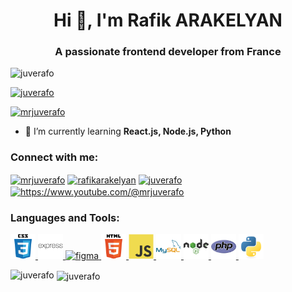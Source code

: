 <h1 align="center">Hi 👋, I'm Rafik ARAKELYAN</h1>
<h3 align="center">A passionate frontend developer from France</h3>

<p align="left"> <img src="https://komarev.com/ghpvc/?username=juverafo&label=Profile%20views&color=0e75b6&style=flat" alt="juverafo" /> </p>

<p align="left"> <a href="https://github.com/ryo-ma/github-profile-trophy"><img src="https://github-profile-trophy.vercel.app/?username=juverafo" alt="juverafo" /></a> </p>

<p align="left"> <a href="https://twitter.com/mrjuverafo" target="blank"><img src="https://img.shields.io/twitter/follow/mrjuverafo?logo=twitter&style=for-the-badge" alt="mrjuverafo" /></a> </p>

- 🌱 I’m currently learning **React.js, Node.js, Python**

<h3 align="left">Connect with me:</h3>
<p align="left">
<a href="https://twitter.com/mrjuverafo" target="blank"><img align="center" src="https://raw.githubusercontent.com/rahuldkjain/github-profile-readme-generator/master/src/images/icons/Social/twitter.svg" alt="mrjuverafo" height="30" width="40" /></a>
<a href="https://linkedin.com/in/rafikarakelyan" target="blank"><img align="center" src="https://raw.githubusercontent.com/rahuldkjain/github-profile-readme-generator/master/src/images/icons/Social/linked-in-alt.svg" alt="rafikarakelyan" height="30" width="40" /></a>
<a href="https://instagram.com/juverafo" target="blank"><img align="center" src="https://raw.githubusercontent.com/rahuldkjain/github-profile-readme-generator/master/src/images/icons/Social/instagram.svg" alt="juverafo" height="30" width="40" /></a>
<a href="https://www.youtube.com/c/https://www.youtube.com/@mrjuverafo" target="blank"><img align="center" src="https://raw.githubusercontent.com/rahuldkjain/github-profile-readme-generator/master/src/images/icons/Social/youtube.svg" alt="https://www.youtube.com/@mrjuverafo" height="30" width="40" /></a>
</p>

<h3 align="left">Languages and Tools:</h3>
<p align="left"> <a href="https://www.w3schools.com/css/" target="_blank" rel="noreferrer"> <img src="https://raw.githubusercontent.com/devicons/devicon/master/icons/css3/css3-original-wordmark.svg" alt="css3" width="40" height="40"/> </a> <a href="https://expressjs.com" target="_blank" rel="noreferrer"> <img src="https://raw.githubusercontent.com/devicons/devicon/master/icons/express/express-original-wordmark.svg" alt="express" width="40" height="40"/> </a> <a href="https://www.figma.com/" target="_blank" rel="noreferrer"> <img src="https://www.vectorlogo.zone/logos/figma/figma-icon.svg" alt="figma" width="40" height="40"/> </a> <a href="https://www.w3.org/html/" target="_blank" rel="noreferrer"> <img src="https://raw.githubusercontent.com/devicons/devicon/master/icons/html5/html5-original-wordmark.svg" alt="html5" width="40" height="40"/> </a> <a href="https://developer.mozilla.org/en-US/docs/Web/JavaScript" target="_blank" rel="noreferrer"> <img src="https://raw.githubusercontent.com/devicons/devicon/master/icons/javascript/javascript-original.svg" alt="javascript" width="40" height="40"/> </a> <a href="https://www.mysql.com/" target="_blank" rel="noreferrer"> <img src="https://raw.githubusercontent.com/devicons/devicon/master/icons/mysql/mysql-original-wordmark.svg" alt="mysql" width="40" height="40"/> </a> <a href="https://nodejs.org" target="_blank" rel="noreferrer"> <img src="https://raw.githubusercontent.com/devicons/devicon/master/icons/nodejs/nodejs-original-wordmark.svg" alt="nodejs" width="40" height="40"/> </a> <a href="https://www.php.net" target="_blank" rel="noreferrer"> <img src="https://raw.githubusercontent.com/devicons/devicon/master/icons/php/php-original.svg" alt="php" width="40" height="40"/> </a> <a href="https://www.python.org" target="_blank" rel="noreferrer"> <img src="https://raw.githubusercontent.com/devicons/devicon/master/icons/python/python-original.svg" alt="python" width="40" height="40"/> </a> </p>

<p><img align="left" src="https://github-readme-stats.vercel.app/api/top-langs?username=juverafo&show_icons=true&locale=en&layout=compact" alt="juverafo" /></p>

<p>&nbsp;<img align="center" src="https://github-readme-stats.vercel.app/api?username=juverafo&show_icons=true&locale=en" alt="juverafo" /></p>

